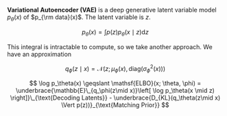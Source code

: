 **Variational Autoencoder (VAE)** is a deep generative latent variable model $p_\theta(x)$ of $p_{\rm data}(x)$. The latent variable is $z$.

$$
p_\theta(x) = \int p(z) p_\theta(x \mid z) \mathrm{d}z
$$

This integral is intractable to compute, so we take another approach. We have an approximation

$$
q_\phi(z \mid x) = \mathcal{N}(z ; \mu_\phi(x), \mathsf{diag}(\sigma^2_\phi(x)))
$$

$$
\log p_\theta(x) \geqslant \mathsf{ELBO}(x; \theta, \phi) = \underbrace{\mathbb{E}\_{q_\phi(z\mid x)}\left[ \log p_\theta(x \mid z) \right]}\_{\text{Decoding Latents}} - \underbrace{D_{KL}(q_\theta(z\mid x) \Vert p(z))}_{\text{Matching Prior}}
$$